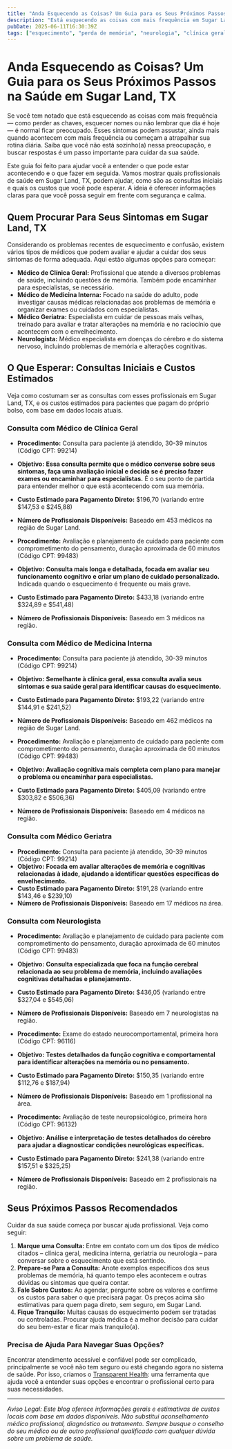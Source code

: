 ```yaml
---
title: "Anda Esquecendo as Coisas? Um Guia para os Seus Próximos Passos na Saúde em Sugar Land, TX"
description: "Está esquecendo as coisas com mais frequência em Sugar Land, TX? Saiba quais profissionais procurar, o que esperar e os custos estimados das consultas iniciais."
pubDate: 2025-06-11T16:30:39Z
tags: ["esquecimento", "perda de memória", "neurologia", "clínica geral", "geriatria", "medicina interna", "Sugar Land TX", "orientação em saúde"]
---
```


# Anda Esquecendo as Coisas? Um Guia para os Seus Próximos Passos na Saúde em Sugar Land, TX

Se você tem notado que está esquecendo as coisas com mais frequência — como perder as chaves, esquecer nomes ou não lembrar que dia é hoje — é normal ficar preocupado. Esses sintomas podem assustar, ainda mais quando acontecem com mais frequência ou começam a atrapalhar sua rotina diária. Saiba que você não está sozinho(a) nessa preocupação, e buscar respostas é um passo importante para cuidar da sua saúde.

Este guia foi feito para ajudar você a entender o que pode estar acontecendo e o que fazer em seguida. Vamos mostrar quais profissionais de saúde em Sugar Land, TX, podem ajudar, como são as consultas iniciais e quais os custos que você pode esperar. A ideia é oferecer informações claras para que você possa seguir em frente com segurança e calma.

## Quem Procurar Para Seus Sintomas em Sugar Land, TX

Considerando os problemas recentes de esquecimento e confusão, existem vários tipos de médicos que podem avaliar e ajudar a cuidar dos seus sintomas de forma adequada. Aqui estão algumas opções para começar:

- **Médico de Clínica Geral:** Profissional que atende a diversos problemas de saúde, incluindo questões de memória. Também pode encaminhar para especialistas, se necessário.  
- **Médico de Medicina Interna:** Focado na saúde do adulto, pode investigar causas médicas relacionadas aos problemas de memória e organizar exames ou cuidados com especialistas.  
- **Médico Geriatra:** Especialista em cuidar de pessoas mais velhas, treinado para avaliar e tratar alterações na memória e no raciocínio que acontecem com o envelhecimento.  
- **Neurologista:** Médico especialista em doenças do cérebro e do sistema nervoso, incluindo problemas de memória e alterações cognitivas.

## O Que Esperar: Consultas Iniciais e Custos Estimados

Veja como costumam ser as consultas com esses profissionais em Sugar Land, TX, e os custos estimados para pacientes que pagam do próprio bolso, com base em dados locais atuais.

### Consulta com Médico de Clínica Geral

- **Procedimento:** Consulta para paciente já atendido, 30-39 minutos (Código CPT: 99214)  
- **Objetivo:** **Essa consulta permite que o médico converse sobre seus sintomas, faça uma avaliação inicial e decida se é preciso fazer exames ou encaminhar para especialistas.** É o seu ponto de partida para entender melhor o que está acontecendo com sua memória.  
- **Custo Estimado para Pagamento Direto:** $196,70 (variando entre $147,53 e $245,88)  
- **Número de Profissionais Disponíveis:** Baseado em 453 médicos na região de Sugar Land.

- **Procedimento:** Avaliação e planejamento de cuidado para paciente com comprometimento do pensamento, duração aproximada de 60 minutos (Código CPT: 99483)  
- **Objetivo:** **Consulta mais longa e detalhada, focada em avaliar seu funcionamento cognitivo e criar um plano de cuidado personalizado.** Indicada quando o esquecimento é frequente ou mais grave.  
- **Custo Estimado para Pagamento Direto:** $433,18 (variando entre $324,89 e $541,48)  
- **Número de Profissionais Disponíveis:** Baseado em 3 médicos na região.

### Consulta com Médico de Medicina Interna

- **Procedimento:** Consulta para paciente já atendido, 30-39 minutos (Código CPT: 99214)  
- **Objetivo:** **Semelhante à clínica geral, essa consulta avalia seus sintomas e sua saúde geral para identificar causas do esquecimento.**  
- **Custo Estimado para Pagamento Direto:** $193,22 (variando entre $144,91 e $241,52)  
- **Número de Profissionais Disponíveis:** Baseado em 462 médicos na região de Sugar Land.

- **Procedimento:** Avaliação e planejamento de cuidado para paciente com comprometimento do pensamento, duração aproximada de 60 minutos (Código CPT: 99483)  
- **Objetivo:** **Avaliação cognitiva mais completa com plano para manejar o problema ou encaminhar para especialistas.**  
- **Custo Estimado para Pagamento Direto:** $405,09 (variando entre $303,82 e $506,36)  
- **Número de Profissionais Disponíveis:** Baseado em 4 médicos na região.

### Consulta com Médico Geriatra

- **Procedimento:** Consulta para paciente já atendido, 30-39 minutos (Código CPT: 99214)  
- **Objetivo:** **Focada em avaliar alterações de memória e cognitivas relacionadas à idade, ajudando a identificar questões específicas do envelhecimento.**  
- **Custo Estimado para Pagamento Direto:** $191,28 (variando entre $143,46 e $239,10)  
- **Número de Profissionais Disponíveis:** Baseado em 17 médicos na área.

### Consulta com Neurologista

- **Procedimento:** Avaliação e planejamento de cuidado para paciente com comprometimento do pensamento, duração aproximada de 60 minutos (Código CPT: 99483)  
- **Objetivo:** **Consulta especializada que foca na função cerebral relacionada ao seu problema de memória, incluindo avaliações cognitivas detalhadas e planejamento.**  
- **Custo Estimado para Pagamento Direto:** $436,05 (variando entre $327,04 e $545,06)  
- **Número de Profissionais Disponíveis:** Baseado em 7 neurologistas na região.

- **Procedimento:** Exame do estado neurocomportamental, primeira hora (Código CPT: 96116)  
- **Objetivo:** **Testes detalhados da função cognitiva e comportamental para identificar alterações na memória ou no pensamento.**  
- **Custo Estimado para Pagamento Direto:** $150,35 (variando entre $112,76 e $187,94)  
- **Número de Profissionais Disponíveis:** Baseado em 1 profissional na área.

- **Procedimento:** Avaliação de teste neuropsicológico, primeira hora (Código CPT: 96132)  
- **Objetivo:** **Análise e interpretação de testes detalhados do cérebro para ajudar a diagnosticar condições neurológicas específicas.**  
- **Custo Estimado para Pagamento Direto:** $241,38 (variando entre $157,51 e $325,25)  
- **Número de Profissionais Disponíveis:** Baseado em 2 profissionais na região.

## Seus Próximos Passos Recomendados

Cuidar da sua saúde começa por buscar ajuda profissional. Veja como seguir:

1. **Marque uma Consulta:** Entre em contato com um dos tipos de médico citados – clínica geral, medicina interna, geriatria ou neurologia – para conversar sobre o esquecimento que está sentindo.  
2. **Prepare-se Para a Consulta:** Anote exemplos específicos dos seus problemas de memória, há quanto tempo eles acontecem e outras dúvidas ou sintomas que queira contar.  
3. **Fale Sobre Custos:** Ao agendar, pergunte sobre os valores e confirme os custos para saber o que precisará pagar. Os preços acima são estimativas para quem paga direto, sem seguro, em Sugar Land.  
4. **Fique Tranquilo:** Muitas causas do esquecimento podem ser tratadas ou controladas. Procurar ajuda médica é a melhor decisão para cuidar do seu bem-estar e ficar mais tranquilo(a).

### Precisa de Ajuda Para Navegar Suas Opções?

Encontrar atendimento acessível e confiável pode ser complicado, principalmente se você não tem seguro ou está chegando agora no sistema de saúde. Por isso, criamos o [Transparent Health](https://transparenthealth.ai): uma ferramenta que ajuda você a entender suas opções e encontrar o profissional certo para suas necessidades.

---

*Aviso Legal: Este blog oferece informações gerais e estimativas de custos locais com base em dados disponíveis. Não substitui aconselhamento médico profissional, diagnóstico ou tratamento. Sempre busque o conselho do seu médico ou de outro profissional qualificado com qualquer dúvida sobre um problema de saúde.*
